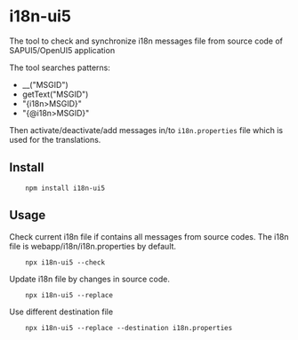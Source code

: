 # i18n-ui5

The tool to check and synchronize i18n messages file from
source code of SAPUI5/OpenUI5 application

The tool searches patterns:

  * \_\_("MSGID")
  * getText("MSGID")
  * "{i18n&gt;MSGID}"
  * "{@i18n&gt;MSGID}"

Then activate/deactivate/add messages in/to `i18n.properties`
file which is used for the translations.

## Install

```
	npm install i18n-ui5
```

## Usage

Check current i18n file if contains all messages from source codes.
The i18n file is webapp/i18n/i18n.properties by default.


```
	npx i18n-ui5 --check
```

Update i18n file by changes in source code.


```
	npx i18n-ui5 --replace
```


Use different destination file


```
	npx i18n-ui5 --replace --destination i18n.properties
```
